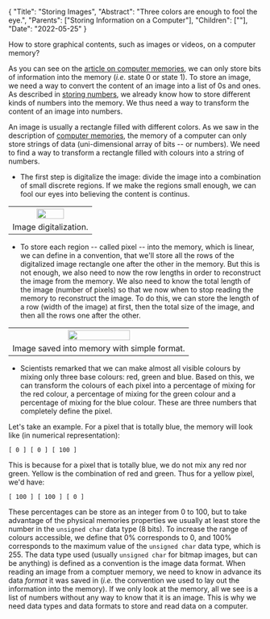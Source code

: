 {
"Title": "Storing Images",
"Abstract": "Three colors are enough to fool the eye.", 
"Parents": ["Storing Information on a Computer"], 
"Children": [""], 
"Date": "2022-05-25" 
}

How to store graphical contents, such as images or videos, on a computer memory?

As you can see on the [article on computer memories](Computer%20Memories.html), we can only store bits of information into the memory (_i.e._ state 0 or state 1).
To store an image, we need a way to convert the content of an image into a list of 0s and ones. As described in [storing numbers](Storing%20Numbers.html), we already know how to store different kinds of numbers into the memory. 
We thus need a way to transform the content of an image into numbers.

An image is usually a rectangle filled with different colors. As we saw in the description of [computer memories](Computer%20Memories.html), the memory of a computer can only store strings of data (uni-dimensional array of bits -- or numbers). 
We need to find a way to transform a rectangle filled with colours into a string of numbers. 

* The first step is digitalize the image: divide the image into a combination of small discrete regions. If we make the regions small enough, we can fool our eyes into believing the content is continus.

<table width="100%" class="w3-center">
	<tr><th>
		<img src="images/articles/image-digitalization.svg" class="w3-center" width="60%" />
	</th></tr>
	<tr><td class="w3-text-gray">Image digitalization.</td></tr>
</table>

* To store each region -- called pixel -- into the memory, which is linear, we can define in a convention, that we'll store all the rows of the digitalized image rectangle one after the other in the memory. But this is not enough, we also need to now the row lengths in order to reconstruct the image from the memory. We also need to know the total length of the image (number of pixels) so that we now when to stop reading the memory to reconstruct the image. To do this, we can store the length of a row (width of the image) at first, then the total size of the image, and then all the rows one after the other. 

<table width="100%" class="w3-center">
	<tr><th>
		<img src="images/articles/image-format-memory.svg" class="w3-center" width="60%" />
	</th></tr>
	<tr><td class="w3-text-gray">Image saved into memory with simple format.</td></tr>
</table>

* Scientists remarked that we can make almost all visible colours by mixing only three base colours: red, green and blue. Based on this, we can transform the colours of each pixel into a percentage of mixing for the red colour, a percentage of mixing for the green colour and a percentage of mixing for the blue colour. These are three numbers that completely define the pixel.

Let's take an example. For a pixel that is totally blue, the memory will look like (in numerical representation):

    [ 0 ] [ 0 ] [ 100 ]

This is because for a pixel that is totally blue, we do not mix any red nor green. Yellow is the combination of red and green. Thus for a yellow pixel, we'd have:

    [ 100 ] [ 100 ] [ 0 ]

These percentages can be store as an integer from 0 to 100, but to take advantage of the physical memories properties we usually at least store the number in the `unsigned char` data type (8 bits). To increase the range of colours accessible, we define that 0% corresponds to 0, and 100% corresponds to the maximum value of the `unsigned char` data type, which is 255. The data type used (usually `unsigned char` for bitmap images, but can be anything) is defined as a convention is the image data format. When reading an image from a comptuer memory, we need to know in advance its data _format_ it was saved in (_i.e._ the convention we used to lay out the information into the memory). If we only look at the memory, all we see is a list of numbers without any way to know that it is an image. This is why we need data types and data formats to store and read data on a computer.